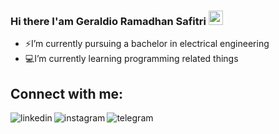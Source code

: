 ### Hi there I'am Geraldio Ramadhan Safitri <img src="https://media.giphy.com/media/hvRJCLFzcasrR4ia7z/giphy.gif" width="23px">

- ⚡I’m currently pursuing a bachelor in electrical engineering   
- :computer:I’m currently learning programming related things

## Connect with me:

[<img align="left" alt="linkedin" src="https://img.shields.io/badge/LinkedIn-blue?style=flat&logo=linkedin&labelColor=blue" />][LinkedIn]
[<img align="left" alt="instagram" src="https://img.shields.io/badge/Instagram-ff69b4?style=flat&logo=Instagram&logoColor=white" />][Instagram]
[<img align="left" alt="telegram" src="https://img.shields.io/badge/Telegram-2CA5E0?style=flat&logo=telegram&logoColor=white" />][Telegram]

[LinkedIn]: https://www.linkedin.com/in/geraldiors
[Instagram]: https://www.instagram.com/geraldio_rs
[Telegram]: https://t.me/geraldio_rs

